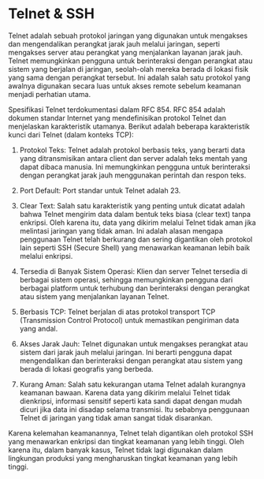# Telnet & SSH
Telnet adalah sebuah protokol jaringan yang digunakan untuk mengakses dan mengendalikan perangkat jarak jauh melalui jaringan, seperti mengakses server atau perangkat yang menjalankan layanan jarak jauh. Telnet memungkinkan pengguna untuk berinteraksi dengan perangkat atau sistem yang berjalan di jaringan, seolah-olah mereka berada di lokasi fisik yang sama dengan perangkat tersebut. Ini adalah salah satu protokol yang awalnya digunakan secara luas untuk akses remote sebelum keamanan menjadi perhatian utama.

Spesifikasi Telnet terdokumentasi dalam RFC 854. RFC 854 adalah dokumen standar Internet yang mendefinisikan protokol Telnet dan menjelaskan karakteristik utamanya. Berikut adalah beberapa karakteristik kunci dari Telnet (dalam konteks TCP):

1. Protokol Teks: Telnet adalah protokol berbasis teks, yang berarti data yang ditransmisikan antara client dan server adalah teks mentah yang dapat dibaca manusia. Ini memungkinkan pengguna untuk berinteraksi dengan perangkat jarak jauh menggunakan perintah dan respon teks.

2. Port Default: Port standar untuk Telnet adalah 23.

3. Clear Text: Salah satu karakteristik yang penting untuk dicatat adalah bahwa Telnet mengirim data dalam bentuk teks biasa (clear text) tanpa enkripsi. Oleh karena itu, data yang dikirim melalui Telnet tidak aman jika melintasi jaringan yang tidak aman. Ini adalah alasan mengapa penggunaan Telnet telah berkurang dan sering digantikan oleh protokol lain seperti SSH (Secure Shell) yang menawarkan keamanan lebih baik melalui enkripsi.

4. Tersedia di Banyak Sistem Operasi: Klien dan server Telnet tersedia di berbagai sistem operasi, sehingga memungkinkan pengguna dari berbagai platform untuk terhubung dan berinteraksi dengan perangkat atau sistem yang menjalankan layanan Telnet.

5. Berbasis TCP: Telnet berjalan di atas protokol transport TCP (Transmission Control Protocol) untuk memastikan pengiriman data yang andal.

6. Akses Jarak Jauh: Telnet digunakan untuk mengakses perangkat atau sistem dari jarak jauh melalui jaringan. Ini berarti pengguna dapat mengendalikan dan berinteraksi dengan perangkat atau sistem yang berada di lokasi geografis yang berbeda.

7. Kurang Aman: Salah satu kekurangan utama Telnet adalah kurangnya keamanan bawaan. Karena data yang dikirim melalui Telnet tidak dienkripsi, informasi sensitif seperti kata sandi dapat dengan mudah dicuri jika data ini disadap selama transmisi. Itu sebabnya penggunaan Telnet di jaringan yang tidak aman sangat tidak disarankan.

Karena kelemahan keamanannya, Telnet telah digantikan oleh protokol SSH yang menawarkan enkripsi dan tingkat keamanan yang lebih tinggi. Oleh karena itu, dalam banyak kasus, Telnet tidak lagi digunakan dalam lingkungan produksi yang mengharuskan tingkat keamanan yang lebih tinggi.

